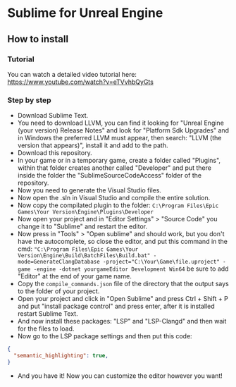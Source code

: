 # Sublime for Unreal Engine

## How to install
### Tutorial
You can watch a detailed video tutorial here: https://www.youtube.com/watch?v=eTVvhbQyGts

### Step by step
- Download Sublime Text.
- You need to download LLVM, you can find it looking for "Unreal Engine (your version) Release Notes" and look for "Platform Sdk Upgrades" and in Windows the preferred LLVM must appear, then search: "LLVM (the version that appears)", install it and add to the path.
- Download this repository.
- In your game or in a temporary game, create a folder called "Plugins", within that folder creates another called "Developer" and put there inside the folder the "SublimeSourceCodeAccess" folder of the repository.
- Now you need to generate the Visual Studio files.
- Now open the .sln in Visual Studio and compile the entire solution.
- Now copy the compilated plugin to the folder: `C:\Program Files\Epic Games\Your Version\Engine\Plugins\Developer`
- Now open your project and in "Editor Settings" > "Source Code" you change it to "Sublime" and restart the editor.
- Now press in "Tools" > "Open sublime" and should work, but you don't have the autocomplete, so close the editor, and put this command in the cmd: `"C:\Program Files\Epic Games\Your Version\Engine\Build\BatchFiles\Build.bat" -mode=GenerateClangDatabase -project="C:\Your\Game\file.uproject" -game -engine -dotnet yourgameEditor Development Win64` be sure to add "Editor" at the end of your game name.
- Copy the `compile_commands.json` file of the directory that the output says to the folder of your project.
- Open your project and click in "Open Sublime" and press Ctrl + Shift + P and put "install package control" and press enter, after it is installed restart Sublime Text.
- And now install these packages: "LSP" and "LSP-Clangd" and then wait for the files to load.
- Now go to the LSP package settings and then put this code:
```json
{
  "semantic_highlighting": true,
}
```
- And you have it! Now you can customize the editor however you want!
